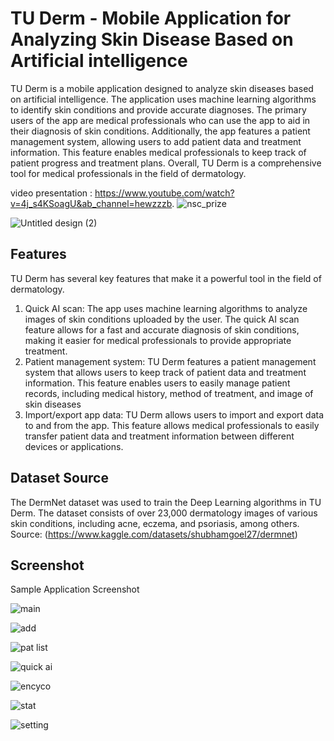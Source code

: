 # TU Derm - Mobile Application for Analyzing Skin Disease Based on Artificial intelligence

TU Derm is a mobile application designed to analyze skin diseases based on artificial intelligence. The application uses machine learning algorithms to identify skin conditions and provide accurate diagnoses. The primary users of the app are medical professionals who can use the app to aid in their diagnosis of skin conditions. Additionally, the app features a patient management system, allowing users to add patient data and treatment information. This feature enables medical professionals to keep track of patient progress and treatment plans. Overall, TU Derm is a comprehensive tool for medical professionals in the field of dermatology.

video  presentation : https://www.youtube.com/watch?v=4j_s4KSoagU&ab_channel=hewzzzb.
![nsc_prize](https://github.com/hewgokiki/TUDerm_SkinDiseaseDetection/assets/60540953/3afc0032-e346-41be-a4a3-6f80cde3abad)

![Untitled design (2)](https://user-images.githubusercontent.com/60540953/234035211-288cfc06-1dc7-4ced-ad66-430b15906dfa.png)

## Features
TU Derm has several key features that make it a powerful tool in the field of dermatology.
1.  Quick AI scan: The app uses machine learning algorithms to analyze images of skin conditions uploaded by the user. The quick AI scan feature allows for a fast and accurate diagnosis of skin conditions, making it easier for medical professionals to provide appropriate treatment.
2. Patient management system: TU Derm features a patient management system that allows users to keep track of patient data and treatment information. This feature enables users to easily manage patient records, including medical history, method of treatment, and image of skin diseases
3. Import/export app data: TU Derm allows users to import and export data to and from the app. This feature allows medical professionals to easily transfer patient data and treatment information between different devices or applications.

## Dataset Source
The DermNet dataset was used to train the Deep Learning algorithms in TU Derm. The dataset consists of over 23,000 dermatology images of various skin conditions, including acne, eczema, and psoriasis, among others.
Source: (https://www.kaggle.com/datasets/shubhamgoel27/dermnet)

## Screenshot
Sample Application Screenshot 

![main](https://user-images.githubusercontent.com/60540953/234038661-c7c4218f-2cc3-4343-82dc-3349466cb949.jpg)

![add](https://user-images.githubusercontent.com/60540953/234038723-91956f8d-484b-4c93-9dde-70145826f41b.jpg)

![pat list](https://user-images.githubusercontent.com/60540953/234038762-a9b9892d-dcbf-461d-a665-ec8ebcdc00ad.jpg)

![quick ai](https://user-images.githubusercontent.com/60540953/234038809-628150f9-1af8-4a1f-bfa6-d36a9121d2fa.jpg)

![encyco](https://user-images.githubusercontent.com/60540953/234039872-a8751af0-4f0b-4408-93d4-c7bfd9356327.jpg)

![stat](https://user-images.githubusercontent.com/60540953/234038968-0434235b-dd0d-4171-9149-41ad5bc0e1c1.jpg)

![setting](https://user-images.githubusercontent.com/60540953/234039016-9adeeb55-f86a-46b7-a77b-7782fbb658a7.jpg)


